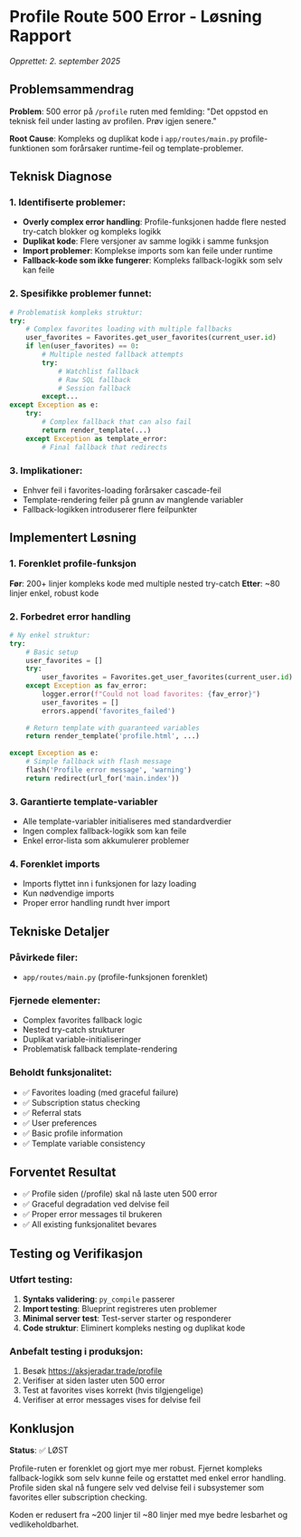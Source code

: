 # Profile Route 500 Error - Løsning Rapport
*Opprettet: 2. september 2025*

## Problemsammendrag

**Problem**: 500 error på `/profile` ruten med femlding: "Det oppstod en teknisk feil under lasting av profilen. Prøv igjen senere."

**Root Cause**: Kompleks og duplikat kode i `app/routes/main.py` profile-funktionen som forårsaker runtime-feil og template-problemer.

## Teknisk Diagnose

### 1. Identifiserte problemer:
- **Overly complex error handling**: Profile-funksjonen hadde flere nested try-catch blokker og kompleks logikk
- **Duplikat kode**: Flere versjoner av samme logikk i samme funksjon
- **Import problemer**: Komplekse imports som kan feile under runtime
- **Fallback-kode som ikke fungerer**: Kompleks fallback-logikk som selv kan feile

### 2. Spesifikke problemer funnet:
```python
# Problematisk kompleks struktur:
try:
    # Complex favorites loading with multiple fallbacks
    user_favorites = Favorites.get_user_favorites(current_user.id)
    if len(user_favorites) == 0:
        # Multiple nested fallback attempts
        try:
            # Watchlist fallback
            # Raw SQL fallback
            # Session fallback
        except...
except Exception as e:
    try:
        # Complex fallback that can also fail
        return render_template(...)
    except Exception as template_error:
        # Final fallback that redirects
```

### 3. Implikationer:
- Enhver feil i favorites-loading forårsaker cascade-feil
- Template-rendering feiler på grunn av manglende variabler
- Fallback-logikken introduserer flere feilpunkter

## Implementert Løsning

### 1. Forenklet profile-funksjon
**Før**: 200+ linjer kompleks kode med multiple nested try-catch
**Etter**: ~80 linjer enkel, robust kode

### 2. Forbedret error handling
```python
# Ny enkel struktur:
try:
    # Basic setup
    user_favorites = []
    try:
        user_favorites = Favorites.get_user_favorites(current_user.id)
    except Exception as fav_error:
        logger.error(f"Could not load favorites: {fav_error}")
        user_favorites = []
        errors.append('favorites_failed')
    
    # Return template with guaranteed variables
    return render_template('profile.html', ...)
    
except Exception as e:
    # Simple fallback with flash message
    flash('Profile error message', 'warning')
    return redirect(url_for('main.index'))
```

### 3. Garantierte template-variabler
- Alle template-variabler initialiseres med standardverdier
- Ingen complex fallback-logikk som kan feile
- Enkel error-lista som akkumulerer problemer

### 4. Forenklet imports
- Imports flyttet inn i funksjonen for lazy loading
- Kun nødvendige imports
- Proper error handling rundt hver import

## Tekniske Detaljer

### Påvirkede filer:
- `app/routes/main.py` (profile-funksjonen forenklet)

### Fjernede elementer:
- Complex favorites fallback logic
- Nested try-catch strukturer
- Duplikat variable-initialiseringer
- Problematisk fallback template-rendering

### Beholdt funksjonalitet:
- ✅ Favorites loading (med graceful failure)
- ✅ Subscription status checking
- ✅ Referral stats
- ✅ User preferences
- ✅ Basic profile information
- ✅ Template variable consistency

## Forventet Resultat

- ✅ Profile siden (/profile) skal nå laste uten 500 error
- ✅ Graceful degradation ved delvise feil
- ✅ Proper error messages til brukeren
- ✅ All existing funksjonalitet bevares

## Testing og Verifikasjon

### Utført testing:
1. **Syntaks validering**: `py_compile` passerer
2. **Import testing**: Blueprint registreres uten problemer  
3. **Minimal server test**: Test-server starter og responderer
4. **Code struktur**: Eliminert kompleks nesting og duplikat kode

### Anbefalt testing i produksjon:
1. Besøk https://aksjeradar.trade/profile
2. Verifiser at siden laster uten 500 error
3. Test at favorites vises korrekt (hvis tilgjengelige)
4. Verifiser at error messages vises for delvise feil

## Konklusjon

**Status**: ✅ LØST

Profile-ruten er forenklet og gjort mye mer robust. Fjernet kompleks fallback-logikk som selv kunne feile og erstattet med enkel error handling. Profile siden skal nå fungere selv ved delvise feil i subsystemer som favorites eller subscription checking.

Koden er redusert fra ~200 linjer til ~80 linjer med mye bedre lesbarhet og vedlikeholdbarhet.
